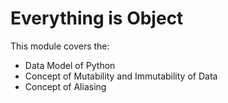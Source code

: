 # Everything is Object

This module covers the: 
- Data Model of Python
- Concept of Mutability and Immutability of Data
- Concept of Aliasing
